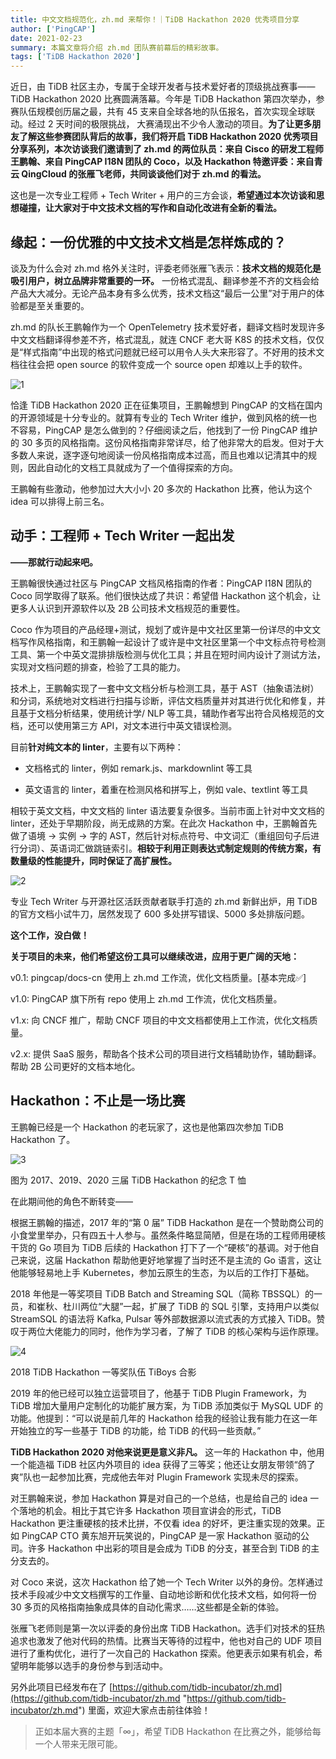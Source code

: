 ```yaml
---
title: 中文文档规范化，zh.md 来帮你！｜TiDB Hackathon 2020 优秀项目分享
author: ['PingCAP']
date: 2021-02-23
summary: 本篇文章将介绍 zh.md 团队赛前幕后的精彩故事。
tags: ['TiDB Hackathon 2020']
---
```


近日，由 TiDB 社区主办，专属于全球开发者与技术爱好者的顶级挑战赛事——TiDB Hackathon 2020 比赛圆满落幕。今年是 TiDB Hackathon 第四次举办，参赛队伍规模创历届之最，共有 45 支来自全球各地的队伍报名，首次实现全球联动。经过 2 天时间的极限挑战， 大赛涌现出不少令人激动的项目。**为了让更多朋友了解这些参赛团队背后的故事，我们将开启 TiDB Hackathon 2020 优秀项目分享系列，本次访谈我们邀请到了 zh.md 的两位队员：来自 Cisco 的研发工程师王鹏翰、来自 PingCAP I18N 团队的 Coco，以及 Hackathon 特邀评委：来自青云 QingCloud 的张雁飞老师，共同谈谈他们对于 zh.md 的看法。**

这也是一次专业工程师 + Tech Writer + 用户的三方会谈，**希望通过本次访谈和思想碰撞，让大家对于中文技术文档的写作和自动化改进有全新的看法。**

## 缘起：一份优雅的中文技术文档是怎样炼成的？

谈及为什么会对 zh.md 格外关注时，评委老师张雁飞表示：**技术文档的规范化是吸引用户，树立品牌非常重要的一环。** 一份格式混乱、翻译参差不齐的文档会给产品大大减分。无论产品本身有多么优秀，技术文档这“最后一公里”对于用户的体验都是至关重要的。

zh.md 的队长王鹏翰作为一个 OpenTelemetry 技术爱好者，翻译文档时发现许多中文文档翻译得参差不齐，格式混乱，就连 CNCF 老大哥 K8S 的技术文档，仅仅是“样式指南”中出现的格式问题就已经可以用令人头大来形容了。不好用的技术文档往往会把 open source 的软件变成一个 source open 却难以上手的软件。

![1](media/let-zhmd-to-help-you-standardizating-chinese-document/1.png)

恰逢 TiDB Hackathon 2020 正在征集项目，王鹏翰想到 PingCAP 的文档在国内的开源领域是十分专业的。就算有专业的 Tech Writer 维护，做到风格的统一也不容易，PingCAP 是怎么做到的？仔细阅读之后，他找到了一份 PingCAP 维护的 30 多页的风格指南。这份风格指南非常详尽，给了他非常大的启发。但对于大多数人来说，逐字逐句地阅读一份风格指南成本过高，而且也难以记清其中的规则，因此自动化的文档工具就成为了一个值得探索的方向。

王鹏翰有些激动，他参加过大大小小 20 多次的 Hackathon 比赛，他认为这个 idea 可以排得上前三名。

## 动手：工程师 \+ Tech Writer 一起出发

**——那就行动起来吧。**

王鹏翰很快通过社区与 PingCAP 文档风格指南的作者：PingCAP I18N 团队的 Coco 同学取得了联系。他们很快达成了共识：希望借 Hackathon 这个机会，让更多人认识到开源软件以及 2B 公司技术文档规范的重要性。

Coco 作为项目的产品经理+测试，规划了或许是中文社区里第一份详尽的中文文档写作风格指南，和王鹏翰一起设计了或许是中文社区里第一个中文标点符号检测工具、第一个中英文混排排版检测与优化工具；并且在短时间内设计了测试方法，实现对文档问题的排查，检验了工具的能力。

技术上，王鹏翰实现了一套中文文档分析与检测工具，基于 AST（抽象语法树）和分词，系统地对文档进行扫描与诊断，评估文档质量并对其进行优化和修复，并且基于文档分析结果，使用统计学/ NLP 等工具，辅助作者写出符合风格规范的文档，还可以使用第三方 API，对文本进行中英文错误检测。

目前**针对纯文本的 linter**，主要有以下两种：

- 文档格式的 linter，例如 remark.js、markdownlint 等工具
    
- 英文语言的 linter，着重在检测风格和拼写上，例如 vale、textlint 等工具

相较于英文文档，中文文档的 linter 语法要复杂很多。当前市面上针对中文文档的 linter，还处于早期阶段，尚无成熟的方案。在此次 Hackathon 中，王鹏翰首先做了语境 -> 实例 -> 字的 AST，然后针对标点符号、中文词汇（重组回句子后进行分词）、英语词汇做跳链索引。**相较于利用正则表达式制定规则的传统方案，有数量级的性能提升，同时保证了高扩展性。**

![2](media/let-zhmd-to-help-you-standardizating-chinese-document/2.png)

专业 Tech Writer 与开源社区活跃贡献者联手打造的 zh.md 新鲜出炉，用 TiDB 的官方文档小试牛刀，居然发现了 600 多处拼写错误、5000 多处排版问题。

**这个工作，没白做！**

**关于项目的未来，他们希望这份工具可以继续改进，应用于更广阔的天地：**

v0.1: pingcap/docs-cn 使用上 zh.md 工作流，优化文档质量。\[基本完成✅\]

v1.0: PingCAP 旗下所有 repo 使用上 zh.md 工作流，优化文档质量。

v1.x: 向 CNCF 推广，帮助 CNCF 项目的中文文档都使用上工作流，优化文档质量。

v2.x: 提供 SaaS 服务，帮助各个技术公司的项目进行文档辅助协作，辅助翻译。帮助 2B 公司更好的文档本地化。

## Hackathon：不止是一场比赛

王鹏翰已经是一个 Hackathon 的老玩家了，这也是他第四次参加 TiDB Hackathon 了。

![3](media/let-zhmd-to-help-you-standardizating-chinese-document/3.jpg)

<div class="caption-center">图为 2017、2019、2020 三届 TiDB Hackathon 的纪念 T 恤</div>

在此期间他的角色不断转变——

根据王鹏翰的描述，2017 年的“第 0 届” TiDB Hackathon 是在一个赞助商公司的小食堂里举办，只有四五十人参与。虽然条件略显简陋，但是在场的工程师用硬核干货的 Go 项目为 TiDB 后续的 Hackathon 打下了一个“硬核”的基调。对于他自己来说，这届 Hackathon 帮助他更好地掌握了当时还不是主流的 Go 语言，这让他能够轻易地上手 Kubernetes，参加云原生的生态，为以后的工作打下基础。

2018 年他是一等奖项目 TiDB Batch and Streaming SQL（简称 TBSSQL）的一员，和崔秋、杜川两位“大腿”一起，扩展了 TiDB 的 SQL 引擎，支持用户以类似 StreamSQL 的语法将 Kafka, Pulsar 等外部数据源以流式表的方式接入 TiDB。赞叹于两位大佬能力的同时，他作为学习者，了解了 TiDB 的核心架构与运作原理。

![4](media/let-zhmd-to-help-you-standardizating-chinese-document/4.png)

<div class="caption-center">2018 TiDB Hackathon 一等奖队伍 TiBoys 合影</div>

2019 年的他已经可以独立运营项目了，他基于 TiDB Plugin Framework，为 TiDB 增加大量用户定制化的功能扩展方案，为 TiDB 添加类似于 MySQL UDF 的功能。他提到：“可以说是前几年的 Hackathon 给我的经验让我有能力在这一年开始独立的写一些基于 TiDB 的功能，给 TiDB 的代码一些贡献。”

**TiDB Hackathon 2020 对他来说更是意义非凡。** 这一年的 Hackathon 中，他用一个能造福 TiDB 社区内外项目的 idea 获得了三等奖；他还让女朋友带领“鸽了爽”队也一起参加比赛，完成他去年对 Plugin Framework 实现未尽的探索。

对王鹏翰来说，参加 Hackathon 算是对自己的一个总结，也是给自己的 idea 一个落地的机会。相比于其它许多 Hackathon 项目宣讲会的形式，TiDB Hackathon 更注重硬核的技术比拼，不仅看 idea 的好坏，更注重实现的效果。正如 PingCAP CTO 黄东旭开玩笑说的，PingCAP 是一家 Hackathon 驱动的公司。许多 Hackathon 中出彩的项目是会成为 TiDB 的分支，甚至合到 TiDB 的主分支去的。

对 Coco 来说，这次 Hackathon 给了她一个 Tech Writer 以外的身份。怎样通过技术手段减少中文文档撰写的工作量、自动地诊断和优化技术文档，如何将一份 30 多页的风格指南抽象成具体的自动化需求……这些都是全新的体验。

张雁飞老师则是第一次以评委的身份出席 TiDB Hackathon。选手们对技术的狂热追求也激发了他对代码的热情。比赛当天等待的过程中，他也对自己的 UDF 项目进行了重构优化，进行了一次自己的 Hackathon 探索。他更表示如果有机会，希望明年能够以选手的身份参与到活动中。

另外此项目已经发布在了 [https://github.com/tidb-incubator/zh.md](https://github.com/tidb-incubator/zh.md "https://github.com/tidb-incubator/zh.md") 里面，欢迎大家点击前往体验！

> 正如本届大赛的主题「∞」，希望 TiDB Hackathon 在比赛之外，能够给每一个人带来无限可能。